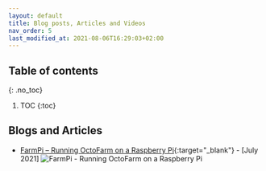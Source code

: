 ```yaml
---
layout: default
title: Blog posts, Articles and Videos
nav_order: 5
last_modified_at: 2021-08-06T16:29:03+02:00
---
```


## Table of contents
{: .no_toc}

1. TOC
{:toc}

## Blogs and Articles

- [FarmPi – Running OctoFarm on a Raspberry Pi](https://kevenaar.name/farmpi-running-octofarm-on-a-raspberry-pi/){:target="_blank"} - [July 2021]
  ![FarmPi - Running OctoFarm on a Raspberry Pi](https://kevenaar.name/wp-content/uploads/2021/07/445-OctoFarm-test-setup-1024x768.jpg)
  